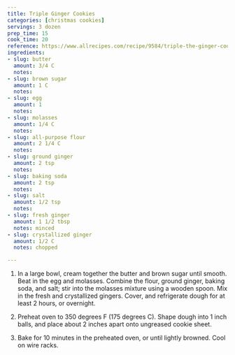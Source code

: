```yaml
---
title: Triple Ginger Cookies
categories: [christmas cookies]
servings: 3 dozen
prep_time: 15
cook_time: 20
reference: https://www.allrecipes.com/recipe/9584/triple-the-ginger-cookies/
ingredients:
- slug: butter
  amount: 3/4 C
  notes:
- slug: brown sugar
  amount: 1 C
  notes:
- slug: egg
  amount: 1
  notes:
- slug: molasses
  amount: 1/4 C
  notes:
- slug: all-purpose flour
  amount: 2 1/4 C
  notes:
- slug: ground ginger
  amount: 2 tsp
  notes:
- slug: baking soda
  amount: 2 tsp
  notes:
- slug: salt
  amount: 1/2 tsp
  notes:
- slug: fresh ginger
  amount: 1 1/2 tbsp
  notes: minced
- slug: crystallized ginger
  amount: 1/2 C
  notes: chopped

---
```


1. In a large bowl, cream together the butter and brown sugar until smooth. Beat in the egg and molasses. Combine the flour, ground ginger, baking soda, and salt; stir into the molasses mixture using a wooden spoon. Mix in the fresh and crystallized gingers. Cover, and refrigerate dough for at least 2 hours, or overnight.


2. Preheat oven to 350 degrees F (175 degrees C). Shape dough into 1 inch balls, and place about 2 inches apart onto ungreased cookie sheet.


3. Bake for 10 minutes in the preheated oven, or until lightly browned. Cool on wire racks.

